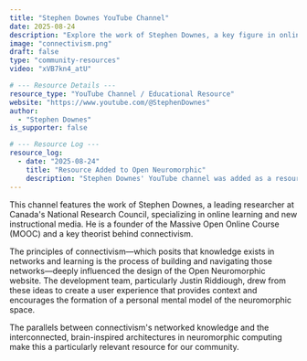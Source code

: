 ```yaml
---
title: "Stephen Downes YouTube Channel"
date: 2025-08-24
description: "Explore the work of Stephen Downes, a key figure in online learning and connectivism, whose insights on networked learning influenced the design philosophy of the Open Neuromorphic website."
image: "connectivism.png"
draft: false
type: "community-resources"
video: "xVB7kn4_atU"

# --- Resource Details ---
resource_type: "YouTube Channel / Educational Resource"
website: "https://www.youtube.com/@StephenDownes"
author:
  - "Stephen Downes"
is_supporter: false

# --- Resource Log ---
resource_log:
  - date: "2025-08-24"
    title: "Resource Added to Open Neuromorphic"
    description: "Stephen Downes' YouTube channel was added as a resource, noting its influence on the ONM website's design."
---
```


This channel features the work of Stephen Downes, a leading researcher at Canada's National Research Council, specializing in online learning and new instructional media. He is a founder of the Massive Open Online Course (MOOC) and a key theorist behind connectivism.

The principles of connectivism—which posits that knowledge exists in networks and learning is the process of building and navigating those networks—deeply influenced the design of the Open Neuromorphic website. The development team, particularly Justin Riddiough, drew from these ideas to create a user experience that provides context and encourages the formation of a personal mental model of the neuromorphic space.

The parallels between connectivism's networked knowledge and the interconnected, brain-inspired architectures in neuromorphic computing make this a particularly relevant resource for our community.